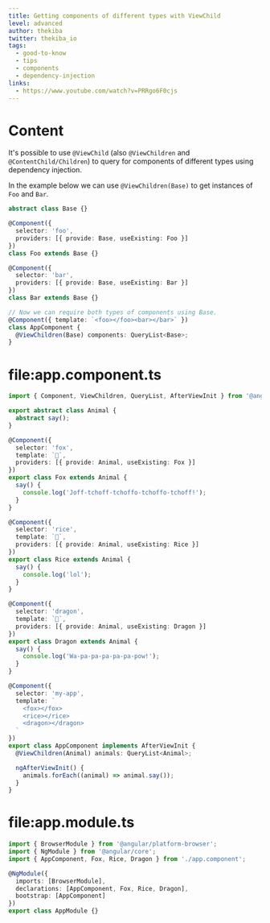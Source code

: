 ```yaml
---
title: Getting components of different types with ViewChild
level: advanced
author: thekiba
twitter: thekiba_io
tags:
  - good-to-know
  - tips
  - components
  - dependency-injection
links: 
  - https://www.youtube.com/watch?v=PRRgo6F0cjs
---
```


# Content
It's possible to use `@ViewChild` (also `@ViewChildren` and `@ContentChild/Children`) to query for components of different types using dependency injection. 

In the example below we can use `@ViewChildren(Base)` to get instances of `Foo` and `Bar`.

```typescript
abstract class Base {}

@Component({
  selector: 'foo',
  providers: [{ provide: Base, useExisting: Foo }]
})
class Foo extends Base {}

@Component({
  selector: 'bar',
  providers: [{ provide: Base, useExisting: Bar }]
})
class Bar extends Base {}

// Now we can require both types of components using Base.
@Component({ template: `<foo></foo><bar></bar>` })
class AppComponent {
  @ViewChildren(Base) components: QueryList<Base>;
}
```

# file:app.component.ts
```typescript
import { Component, ViewChildren, QueryList, AfterViewInit } from '@angular/core';

export abstract class Animal {
  abstract say();
}

@Component({
  selector: 'fox',
  template: `🦊`,
  providers: [{ provide: Animal, useExisting: Fox }]
})
export class Fox extends Animal {
  say() {
    console.log('Joff-tchoff-tchoffo-tchoffo-tchoff!');
  }
}

@Component({
  selector: 'rice',
  template: `🍚`,
  providers: [{ provide: Animal, useExisting: Rice }]
})
export class Rice extends Animal {
  say() {
    console.log('lol');
  }
}

@Component({
  selector: 'dragon',
  template: `🐉`,
  providers: [{ provide: Animal, useExisting: Dragon }]
})
export class Dragon extends Animal {
  say() {
    console.log('Wa-pa-pa-pa-pa-pa-pow!');
  }
}

@Component({
  selector: 'my-app',
  template: `
    <fox></fox>
    <rice></rice>
    <dragon></dragon>
  `
})
export class AppComponent implements AfterViewInit {
  @ViewChildren(Animal) animals: QueryList<Animal>;

  ngAfterViewInit() {
    animals.forEach((animal) => animal.say());
  }
}
```

# file:app.module.ts
```typescript
import { BrowserModule } from '@angular/platform-browser';
import { NgModule } from '@angular/core';
import { AppComponent, Fox, Rice, Dragon } from './app.component';

@NgModule({
  imports: [BrowserModule],
  declarations: [AppComponent, Fox, Rice, Dragon],
  bootstrap: [AppComponent]
})
export class AppModule {}
```
